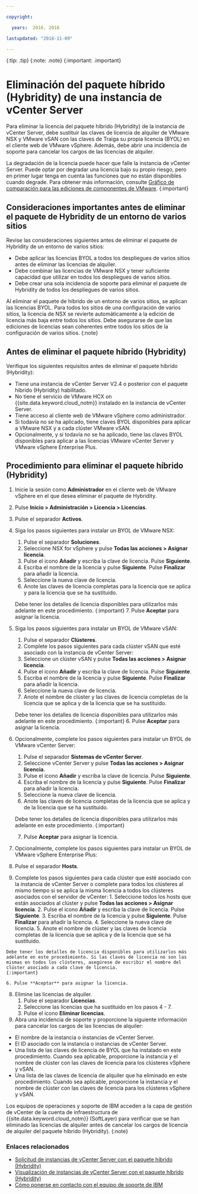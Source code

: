 ```yaml
---

copyright:

  years:  2016, 2018

lastupdated: "2018-11-09"

---
```


{:tip: .tip}
{:note: .note}
{:important: .important}

# Eliminación del paquete híbrido (Hybridity) de una instancia de vCenter Server

Para eliminar la licencia del paquete híbrido (Hybridity) de la instancia de vCenter Server, debe sustituir las claves de licencia de alquiler de VMware NSX y VMware vSAN con las claves de Traiga su propia licencia (BYOL) en el cliente web de VMware vSphere. Además, debe abrir una incidencia de soporte para cancelar los cargos de las licencias de alquiler.

La degradación de la licencia puede hacer que falle la instancia de vCenter Server. Puede optar por degradar una licencia bajo su propio riesgo, pero en primer lugar tenga en cuenta las funciones que no están disponibles cuando degrade. Para obtener más información, consulte [Gráfico de comparación para las ediciones de componentes de VMware](../archiref/solution/appendix.html).
{:important}

## Consideraciones importantes antes de eliminar el paquete de Hybridity de un entorno de varios sitios

Revise las consideraciones siguientes antes de eliminar el paquete de Hybridity de un entorno de varios sitios:

* Debe aplicar las licencias BYOL a todos los despliegues de varios sitios antes de eliminar las licencias de alquiler.
* Debe combinar las licencias de VMware NSX y tener suficiente capacidad que utilizar en todos los despliegues de varios sitios.
* Debe crear una sola incidencia de soporte para eliminar el paquete de Hybridity de todos los despliegues de varios sitios.

Al eliminar el paquete de híbrido de un entorno de varios sitios, se aplican las licencias BYOL. Para todos los sitios de una configuración de varios sitios, la licencia de NSX se revierte automáticamente a la edición de licencia más baja entre todos los sitios. Debe asegurarse de que las ediciones de licencias sean coherentes entre todos los sitios de la configuración de varios sitios.
{:note}

## Antes de eliminar el paquete híbrido (Hybridity)

Verifique los siguientes requisitos antes de eliminar el paquete híbrido (Hybridity):

* Tiene una instancia de vCenter Server V2.4 o posterior con el paquete híbrido (Hybridity) habilitado.
* No tiene el servicio de VMware HCX on {{site.data.keyword.cloud_notm}} instalado en la instancia de vCenter Server.
* Tiene acceso al cliente web de VMware vSphere como administrador.
* Si todavía no se ha aplicado, tiene claves BYOL disponibles para aplicar a VMware NSX y a cada clúster VMware vSAN.
* Opcionalmente, y si todavía no se ha aplicado, tiene las claves BYOL disponibles para aplicar a las licencias VMware vCenter Server y VMware vSphere Enterprise Plus.

## Procedimiento para eliminar el paquete híbrido (Hybridity)

1. Inicie la sesión como **Administrador** en el cliente web de VMware vSphere en el que desea eliminar el paquete de Hybridity.
2. Pulse **Inicio > Administración > Licencia > Licencias**.
3. Pulse el separador **Activos**.
4. Siga los pasos siguientes para instalar un BYOL de VMware NSX:
   1. Pulse el separador **Soluciones**.
   2. Seleccione NSX for vSphere y pulse **Todas las acciones > Asignar licencia**.
   3. Pulse el icono **Añadir** y escriba la clave de licencia. Pulse **Siguiente**.
   4. Escriba el nombre de la licencia y pulse **Siguiente**. Pulse **Finalizar** para añadir la licencia.
   5. Seleccione la nueva clave de licencia.
   6. Anote las claves de licencia completas para la licencia que se aplica y para la licencia que se ha sustituido.

   Debe tener los detalles de licencia disponibles para utilizarlos más adelante en este procedimiento.
   {:important}
   7. Pulse **Aceptar** para asignar la licencia.
5. Siga los pasos siguientes para instalar un BYOL de VMware vSAN:
   1. Pulse el separador **Clústeres**.
   2. Complete los pasos siguientes para cada clúster vSAN que esté asociado con la instancia de vCenter Server:
    1. Seleccione un clúster vSAN y pulse **Todas las acciones > Asignar licencia**.
    2. Pulse el icono **Añadir** y escriba la clave de licencia. Pulse **Siguiente**.
    3. Escriba el nombre de la licencia y pulse **Siguiente**. Pulse **Finalizar** para añadir la licencia.
    4. Seleccione la nueva clave de licencia.
    5. Anote el nombre de clúster y las claves de licencia completas de la licencia que se aplica y de la licencia que se ha sustituido.

    Debe tener los detalles de licencia disponibles para utilizarlos más adelante en este procedimiento.
    {:important}
    6. Pulse **Aceptar** para asignar la licencia.
6. Opcionalmente, complete los pasos siguientes para instalar un BYOL de VMware vCenter Server:
   1. Pulse el separador **Sistemas de vCenter Server**.
   2. Seleccione vCenter Server y pulse **Todas las acciones > Asignar licencia**.
   3. Pulse el icono **Añadir** y escriba la clave de licencia. Pulse **Siguiente**.
   4. Escriba el nombre de la licencia y pulse **Siguiente**. Pulse **Finalizar** para añadir la licencia.
   5. Seleccione la nueva clave de licencia.
   6. Anote las claves de licencia completas de la licencia que se aplica y de la licencia que se ha sustituido.

   Debe tener los detalles de licencia disponibles para utilizarlos más adelante en este procedimiento.
   {:important}

   7. Pulse **Aceptar** para asignar la licencia.
7. Opcionalmente, complete los pasos siguientes para instalar un BYOL de VMware vSphere Enterprise Plus:
  1. Pulse el separador **Hosts**.
  2. Complete los pasos siguientes para cada clúster que esté asociado con la instancia de vCenter Server o complete para todos los clústeres al mismo tiempo si se aplica la misma licencia a todos los clústeres asociados con el servidor de vCenter:
    1. Seleccione todos los hosts que están asociados al clúster y pulse **Todas las acciones > Asignar licencia**.
    2. Pulse el icono **Añadir** y escriba la clave de licencia. Pulse **Siguiente**.
    3. Escriba el nombre de la licencia y pulse **Siguiente**. Pulse **Finalizar** para añadir la licencia.
    4. Seleccione la nueva clave de licencia.
    5. Anote el nombre de clúster y las claves de licencia completas de la licencia que se aplica y de la licencia que se ha sustituido.

    Debe tener los detalles de licencia disponibles para utilizarlos más adelante en este procedimiento. Si las claves de licencia no son las mismas en todos los clústeres, asegúrese de escribir el nombre del clúster asociado a cada clave de licencia.
    {:important}

    6. Pulse **Aceptar** para asignar la licencia.
8. Elimine las licencias de alquiler.
   1. Pulse el separador **Licencias**.
   2. Seleccione las licencias que ha sustituido en los pasos 4 - 7.
   3. Pulse el icono **Eliminar licencias**.
9. Abra una incidencia de soporte y proporcione la siguiente información para cancelar los cargos de las licencias de alquiler:
  * El nombre de la instancia o instancias de vCenter Server.
  * El ID asociado con la instancia o instancias de vCenter Server.
  * Una lista de las claves de licencia de BYOL que ha instalado en este procedimiento. Cuando sea aplicable, proporcione la instancia y el nombre de clúster con las claves de licencia para los clústeres vSphere y vSAN.
  * Una lista de las claves de licencia de alquiler que ha eliminado en este procedimiento. Cuando sea aplicable, proporcione la instancia y el nombre de clúster con las claves de licencia para los clústeres vSphere y vSAN.

  Los equipos de operaciones y soporte de IBM acceden a la capa de gestión de vCenter de la cuenta de infraestructura de {{site.data.keyword.cloud_notm}} (SoftLayer) para verificar que se han eliminado las licencias de alquiler antes de cancelar los cargos de licencia de alquiler del paquete híbrido (Hybridity).
  {:note}

### Enlaces relacionados

* [Solicitud de instancias de vCenter Server con el paquete híbrido (Hybridity)](vc_hybrid_orderinginstance.html)
* [Visualización de instancias de vCenter Server con el paquete híbrido (Hybridity)](vc_hybrid_viewinginstances.html)
* [Cómo ponerse en contacto con el equipo de soporte de IBM](../vmonic/trbl_support.html)
